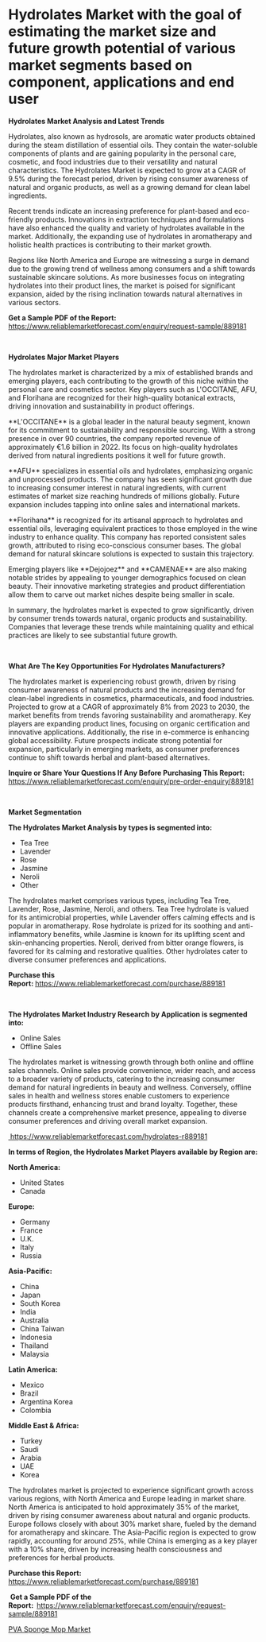 <p><h1>Hydrolates Market with the goal of estimating the market size and future growth potential of various market segments based on component, applications and end user</h1></p><p><strong>Hydrolates Market Analysis and Latest Trends</strong></p>
<p><p>Hydrolates, also known as hydrosols, are aromatic water products obtained during the steam distillation of essential oils. They contain the water-soluble components of plants and are gaining popularity in the personal care, cosmetic, and food industries due to their versatility and natural characteristics. The Hydrolates Market is expected to grow at a CAGR of 9.5% during the forecast period, driven by rising consumer awareness of natural and organic products, as well as a growing demand for clean label ingredients.</p><p>Recent trends indicate an increasing preference for plant-based and eco-friendly products. Innovations in extraction techniques and formulations have also enhanced the quality and variety of hydrolates available in the market. Additionally, the expanding use of hydrolates in aromatherapy and holistic health practices is contributing to their market growth. </p><p>Regions like North America and Europe are witnessing a surge in demand due to the growing trend of wellness among consumers and a shift towards sustainable skincare solutions. As more businesses focus on integrating hydrolates into their product lines, the market is poised for significant expansion, aided by the rising inclination towards natural alternatives in various sectors.</p></p>
<p><strong>Get a Sample PDF of the Report:&nbsp;</strong> <a href="https://www.reliablemarketforecast.com/enquiry/request-sample/889181?utm_campaign=1929&utm_medium=2&utm_source=Github&utm_content=ia&utm_term=05022025&utm_id=hydrolates">https://www.reliablemarketforecast.com/enquiry/request-sample/889181</a></p>
<p>&nbsp;</p>
<p><strong>Hydrolates Major Market Players</strong></p>
<p><p>The hydrolates market is characterized by a mix of established brands and emerging players, each contributing to the growth of this niche within the personal care and cosmetics sector. Key players such as L'OCCITANE, AFU, and Florihana are recognized for their high-quality botanical extracts, driving innovation and sustainability in product offerings.</p><p>**L'OCCITANE** is a global leader in the natural beauty segment, known for its commitment to sustainability and responsible sourcing. With a strong presence in over 90 countries, the company reported revenue of approximately €1.6 billion in 2022. Its focus on high-quality hydrolates derived from natural ingredients positions it well for future growth.</p><p>**AFU** specializes in essential oils and hydrolates, emphasizing organic and unprocessed products. The company has seen significant growth due to increasing consumer interest in natural ingredients, with current estimates of market size reaching hundreds of millions globally. Future expansion includes tapping into online sales and international markets.</p><p>**Florihana** is recognized for its artisanal approach to hydrolates and essential oils, leveraging equivalent practices to those employed in the wine industry to enhance quality. This company has reported consistent sales growth, attributed to rising eco-conscious consumer bases. The global demand for natural skincare solutions is expected to sustain this trajectory.</p><p>Emerging players like **Dejojoez** and **CAMENAE** are also making notable strides by appealing to younger demographics focused on clean beauty. Their innovative marketing strategies and product differentiation allow them to carve out market niches despite being smaller in scale.</p><p>In summary, the hydrolates market is expected to grow significantly, driven by consumer trends towards natural, organic products and sustainability. Companies that leverage these trends while maintaining quality and ethical practices are likely to see substantial future growth.</p></p>
<p>&nbsp;</p>
<p><strong>What Are The Key Opportunities For Hydrolates Manufacturers?</strong></p>
<p><p>The hydrolates market is experiencing robust growth, driven by rising consumer awareness of natural products and the increasing demand for clean-label ingredients in cosmetics, pharmaceuticals, and food industries. Projected to grow at a CAGR of approximately 8% from 2023 to 2030, the market benefits from trends favoring sustainability and aromatherapy. Key players are expanding product lines, focusing on organic certification and innovative applications. Additionally, the rise in e-commerce is enhancing global accessibility. Future prospects indicate strong potential for expansion, particularly in emerging markets, as consumer preferences continue to shift towards herbal and plant-based alternatives.</p></p>
<p><strong>Inquire or Share Your Questions If Any Before Purchasing This Report:</strong> <a href="https://www.reliablemarketforecast.com/enquiry/pre-order-enquiry/889181?utm_campaign=1929&utm_medium=2&utm_source=Github&utm_content=ia&utm_term=05022025&utm_id=hydrolates">https://www.reliablemarketforecast.com/enquiry/pre-order-enquiry/889181</a></p>
<p>&nbsp;</p>
<p><strong>Market Segmentation</strong></p>
<p><strong>The Hydrolates Market Analysis by types is segmented into:</strong></p>
<p><ul><li>Tea Tree</li><li>Lavender</li><li>Rose</li><li>Jasmine</li><li>Neroli</li><li>Other</li></ul></p>
<p><p>The hydrolates market comprises various types, including Tea Tree, Lavender, Rose, Jasmine, Neroli, and others. Tea Tree hydrolate is valued for its antimicrobial properties, while Lavender offers calming effects and is popular in aromatherapy. Rose hydrolate is prized for its soothing and anti-inflammatory benefits, while Jasmine is known for its uplifting scent and skin-enhancing properties. Neroli, derived from bitter orange flowers, is favored for its calming and restorative qualities. Other hydrolates cater to diverse consumer preferences and applications.</p></p>
<p><strong>Purchase this Report:&nbsp;</strong><a href="https://www.reliablemarketforecast.com/purchase/889181?utm_campaign=1929&utm_medium=2&utm_source=Github&utm_content=ia&utm_term=05022025&utm_id=hydrolates">https://www.reliablemarketforecast.com/purchase/889181</a></p>
<p>&nbsp;</p>
<p><strong>The Hydrolates Market Industry Research by Application is segmented into:</strong></p>
<p><ul><li>Online Sales</li><li>Offline Sales</li></ul></p>
<p><p>The hydrolates market is witnessing growth through both online and offline sales channels. Online sales provide convenience, wider reach, and access to a broader variety of products, catering to the increasing consumer demand for natural ingredients in beauty and wellness. Conversely, offline sales in health and wellness stores enable customers to experience products firsthand, enhancing trust and brand loyalty. Together, these channels create a comprehensive market presence, appealing to diverse consumer preferences and driving overall market expansion.</p></p>
<p><a href="https://www.reliablemarketforecast.com/hydrolates-r889181?utm_campaign=1929&utm_medium=2&utm_source=Github&utm_content=ia&utm_term=05022025&utm_id=hydrolates">&nbsp;https://www.reliablemarketforecast.com/hydrolates-r889181</a></p>
<p><strong>In terms of Region, the Hydrolates Market Players available by Region are:</strong></p>
<p>
    <p> <strong> North America: </strong>
        <ul>
            <li>United States</li>
            <li>Canada</li>
        </ul>
        </p> 
    <p> <strong> Europe: </strong>
        <ul>
            <li>Germany</li>
            <li>France</li>
            <li>U.K.</li>
            <li>Italy</li>
            <li>Russia</li>
        </ul>
        </p> 
    <p> <strong> Asia-Pacific: </strong>
        <ul>
            <li>China</li>
            <li>Japan</li>
            <li>South Korea</li>
            <li>India</li>
            <li>Australia</li>
            <li>China Taiwan</li>
            <li>Indonesia</li>
            <li>Thailand</li>
            <li>Malaysia</li>
        </ul>
        </p> 
    <p> <strong> Latin America: </strong>
        <ul>
            <li>Mexico</li>
            <li>Brazil</li>
            <li>Argentina Korea</li>
            <li>Colombia</li>
        </ul>
        </p> 
    <p> <strong> Middle East & Africa: </strong>
        <ul>
            <li>Turkey</li>
            <li>Saudi</li>
            <li>Arabia</li>
            <li>UAE</li>
            <li>Korea</li>
        </ul>
    </p>
    </p>
<p><p>The hydrolates market is projected to experience significant growth across various regions, with North America and Europe leading in market share. North America is anticipated to hold approximately 35% of the market, driven by rising consumer awareness about natural and organic products. Europe follows closely with about 30% market share, fueled by the demand for aromatherapy and skincare. The Asia-Pacific region is expected to grow rapidly, accounting for around 25%, while China is emerging as a key player with a 10% share, driven by increasing health consciousness and preferences for herbal products.</p></p>
<p><strong>Purchase this Report: </strong><a href="https://www.reliablemarketforecast.com/purchase/889181?utm_campaign=1929&utm_medium=2&utm_source=Github&utm_content=ia&utm_term=05022025&utm_id=hydrolates">https://www.reliablemarketforecast.com/purchase/889181</a></p>
<p>&nbsp;<strong>Get a Sample PDF of the Report:&nbsp;&nbsp;</strong><a href="https://www.reliablemarketforecast.com/enquiry/request-sample/889181?utm_campaign=1929&utm_medium=2&utm_source=Github&utm_content=ia&utm_term=05022025&utm_id=hydrolates">https://www.reliablemarketforecast.com/enquiry/request-sample/889181</a></p>
<p><strong></strong></p>
<p><p><a href="https://github.com/dringals/Market-Research-Report-List-6/blob/main/pva-sponge-mop-market.md?utm_campaign=1929&utm_medium=2&utm_source=Github&utm_content=ia&utm_term=05022025&utm_id=hydrolates">PVA Sponge Mop Market</a></p></p>